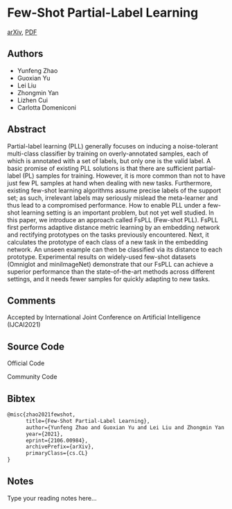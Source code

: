 
# Few-Shot Partial-Label Learning

[arXiv](https://arxiv.org/abs/2106.0984), [PDF](https://arxiv.org/pdf/2106.0984.pdf)

## Authors

- Yunfeng Zhao
- Guoxian Yu
- Lei Liu
- Zhongmin Yan
- Lizhen Cui
- Carlotta Domeniconi

## Abstract

Partial-label learning (PLL) generally focuses on inducing a noise-tolerant multi-class classifier by training on overly-annotated samples, each of which is annotated with a set of labels, but only one is the valid label. A basic promise of existing PLL solutions is that there are sufficient partial-label (PL) samples for training. However, it is more common than not to have just few PL samples at hand when dealing with new tasks. Furthermore, existing few-shot learning algorithms assume precise labels of the support set; as such, irrelevant labels may seriously mislead the meta-learner and thus lead to a compromised performance. How to enable PLL under a few-shot learning setting is an important problem, but not yet well studied. In this paper, we introduce an approach called FsPLL (Few-shot PLL). FsPLL first performs adaptive distance metric learning by an embedding network and rectifying prototypes on the tasks previously encountered. Next, it calculates the prototype of each class of a new task in the embedding network. An unseen example can then be classified via its distance to each prototype. Experimental results on widely-used few-shot datasets (Omniglot and miniImageNet) demonstrate that our FsPLL can achieve a superior performance than the state-of-the-art methods across different settings, and it needs fewer samples for quickly adapting to new tasks.

## Comments

Accepted by International Joint Conference on Artificial Intelligence (IJCAI2021)

## Source Code

Official Code



Community Code



## Bibtex

```tex
@misc{zhao2021fewshot,
      title={Few-Shot Partial-Label Learning}, 
      author={Yunfeng Zhao and Guoxian Yu and Lei Liu and Zhongmin Yan and Lizhen Cui and Carlotta Domeniconi},
      year={2021},
      eprint={2106.00984},
      archivePrefix={arXiv},
      primaryClass={cs.CL}
}
```

## Notes

Type your reading notes here...

